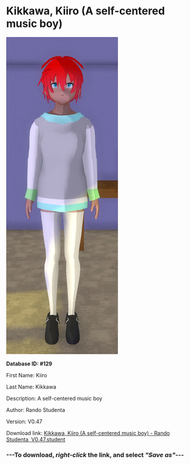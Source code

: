 # Kikkawa, Kiiro (A self-centered music boy)

<img src="https://raw.githubusercontent.com/Arbiter1223/Daigaku-Gurashi-Custom-Students/master/Students/Files/Kikkawa%2C%20Kiiro%20(A%20self-centered%20music%20boy).png" title="Kikkawa, Kiiro (A self-centered music boy) - Rando Studenta, V0.47">

**Database ID: #129**

First Name: Kiiro

Last Name: Kikkawa

Description: A self-centered music boy

Author: Rando Studenta

Version: V0.47

Download link: <a href="https://raw.githubusercontent.com/Arbiter1223/Daigaku-Gurashi-Custom-Students/master/Students/Files/Kikkawa%2C%20Kiiro%20(A%20self-centered%20music%20boy)%20-%20Rando%20Studenta%2C%20V0.47.student">Kikkawa, Kiiro (A self-centered music boy) - Rando Studenta, V0.47.student</a>

### ---**To download, _right-click_ the link, and select _"Save as"_**---
